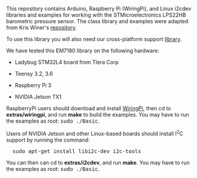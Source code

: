 This repository contains Arduino, Raspberry Pi (WiringPi), and Linux i2cdev
libraries and examples for working with the STMicroelectronics LPS22HB barometric pressure sensor.
The class library and examples were adapted from Kris Winer's
[repository](https://github.com/kriswiner/LSM6DSM_LIS2MDL_LPS22HB).

To use this library you will also need our cross-platform support 
[library](https://github.com/simondlevy/CrossPlatformDataBus).

We have tested this EM7180 library on the following hardware:

* Ladybug STM32L4 board from Tlera Corp

* Teensy 3.2, 3.6

* Raspberry Pi 3

* NVIDIA Jetson TX1

RaspberryPi users should download and install [WiringPi](http://wiringpi.com/),
then cd to <b>extras/wiringpi</b>, and run <b>make</b>
to build the examples.  You may have to run the examples as root: <tt>sudo ./Basic</tt>.

Users of NVIDIA Jetson and other Linux-based boards should install I<sup>2</sup>C support by running the command:
<pre>
  sudo apt-get install libi2c-dev i2c-tools
</pre>
You can then can cd to <b>extras/i2cdev</b>, and run
<b>make</b>. You may have to run the examples as root: <tt>sudo ./Basic</tt>.

